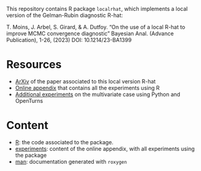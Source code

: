 This repository contains R package `localrhat`, which implements a local version of the Gelman-Rubin diagnostic R-hat:

T. Moins, J. Arbel, S. Girard, & A. Dutfoy. “On the use of a local R-hat to improve MCMC convergence diagnostic” Bayesian Anal. (Advance Publication), 1-26, (2023) DOI: 10.1214/23-BA1399

# Resources 

 - [ArXiv](https://arxiv.org/pdf/2205.06694.pdf) of the paper associated to this local version R-hat
 - [Online appendix](https://theomoins.github.io/localrhat/Simulations.html) that contains all the experiments using R
 - [Additional experiments](https://theomoins.github.io/localrhat/Simulations_ot.html) on the multivariate case using Python and OpenTurns

# Content

 - [R](https://github.com/TheoMoins/localrhat/tree/main/R): the code associated to the package.
 - [experiments](https://github.com/TheoMoins/localrhat/tree/main/experiments): content of the online appendix, with all experiments using the package
 - [man](https://github.com/TheoMoins/localrhat/tree/main/man): documentation generated with `roxygen`


